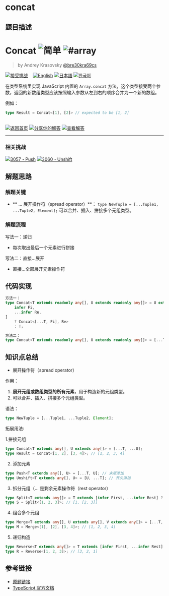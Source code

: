 # concat

## 题目描述

<!--info-header-start--><h1>Concat <img src="https://img.shields.io/badge/-%E7%AE%80%E5%8D%95-7aad0c" alt="简单"/> <img src="https://img.shields.io/badge/-%23array-999" alt="#array"/></h1><blockquote><p>by Andrey Krasovsky <a href="https://github.com/bre30kra69cs" target="_blank">@bre30kra69cs</a></p></blockquote><p><a href="https://tsch.js.org/533/play/zh-CN" target="_blank"><img src="https://img.shields.io/badge/-%E6%8E%A5%E5%8F%97%E6%8C%91%E6%88%98-3178c6?logo=typescript&logoColor=white" alt="接受挑战"/></a> &nbsp;&nbsp;&nbsp;<a href="./README.md" target="_blank"><img src="https://img.shields.io/badge/-English-gray" alt="English"/></a>  <a href="./README.ja.md" target="_blank"><img src="https://img.shields.io/badge/-%E6%97%A5%E6%9C%AC%E8%AA%9E-gray" alt="日本語"/></a>  <a href="./README.ko.md" target="_blank"><img src="https://img.shields.io/badge/-%ED%95%9C%EA%B5%AD%EC%96%B4-gray" alt="한국어"/></a> </p><!--info-header-end-->

在类型系统里实现 JavaScript 内置的 `Array.concat` 方法，这个类型接受两个参数，返回的新数组类型应该按照输入参数从左到右的顺序合并为一个新的数组。

例如：

```ts
type Result = Concat<[1], [2]> // expected to be [1, 2]
```

<!--info-footer-start--><br><a href="../../README.zh-CN.md" target="_blank"><img src="https://img.shields.io/badge/-%E8%BF%94%E5%9B%9E%E9%A6%96%E9%A1%B5-grey" alt="返回首页"/></a> <a href="https://tsch.js.org/533/answer/zh-CN" target="_blank"><img src="https://img.shields.io/badge/-%E5%88%86%E4%BA%AB%E4%BD%A0%E7%9A%84%E8%A7%A3%E7%AD%94-teal" alt="分享你的解答"/></a> <a href="https://tsch.js.org/533/solutions" target="_blank"><img src="https://img.shields.io/badge/-%E6%9F%A5%E7%9C%8B%E8%A7%A3%E7%AD%94-de5a77?logo=awesome-lists&logoColor=white" alt="查看解答"/></a> <hr><h3>相关挑战</h3><a href="https://github.com/type-challenges/type-challenges/blob/main/questions/03057-easy-push/README.zh-CN.md" target="_blank"><img src="https://img.shields.io/badge/-3057%E3%83%BBPush-7aad0c" alt="3057・Push"/></a>  <a href="https://github.com/type-challenges/type-challenges/blob/main/questions/03060-easy-unshift/README.zh-CN.md" target="_blank"><img src="https://img.shields.io/badge/-3060%E3%83%BBUnshift-7aad0c" alt="3060・Unshift"/></a> <!--info-footer-end-->


## 解题思路

### 解题关键

- ** ... 展开操作符（spread operator）**： `type NewTuple = [...Tuple1, ...Tuple2, Element];` 可以合并、插入、拼接多个元组类型。

### 解题流程

写法一：递归
- 每次取出最后一个元素进行拼接

写法二：直接...展开
- 直接...全部展开元素操作符


## 代码实现

```typescript
方法一：
type Concat<T extends readonly any[], U extends readonly any[]> = U extends readonly [
	infer Fi,
	...infer Re,
]
	? Concat<[...T, Fi], Re>
	: T;

方法二：
type Concat<T extends readonly any[], U extends readonly any[]> = [...T, ...U];
```

## 知识点总结

- 展开操作符（spread operator）

作用：
1. **展开元组或数组类型的所有元素**，用于构造新的元组类型。
2. 可以合并、插入、拼接多个元组类型。

语法：
```typescript
type NewTuple = [...Tuple1, ...Tuple2, Element];
```

拓展用法:

1.拼接元组

```typescript
type Concat<T extends any[], U extends any[]> = [...T, ...U];
type Result = Concat<[1, 2], [3, 4]>; // [1, 2, 3, 4]
```
2. 添加元素

```typescript
type Push<T extends any[], U> = [...T, U]; // 末尾添加
type Unshift<T extends any[], U> = [U, ...T]; // 开头添加
```
3. 拆分元组（... 是剩余元素操作符（rest operator）

```typescript
type Split<T extends any[]> = T extends [infer First, ...infer Rest] ? [First, Rest] : never;
type S = Split<[1, 2, 3]>; // [1, [2, 3]]
```
4. 组合多个元组

```typescript
type Merge<T extends any[], U extends any[], V extends any[]> = [...T, ...U, ...V];
type M = Merge<[1], [2], [3, 4]>; // [1, 2, 3, 4]
```

5. 递归构造
```typescript
type Reverse<T extends any[]> = T extends [infer First, ...infer Rest] ? [...Reverse<Rest>, First] : [];
type R = Reverse<[1, 2, 3]>; // [3, 2, 1]
```

## 参考链接

- [原题链接](https://github.com/type-challenges/type-challenges/tree/main/questions/00533-easy-concat)
- [TypeScript 官方文档](https://www.typescriptlang.org/docs/)
